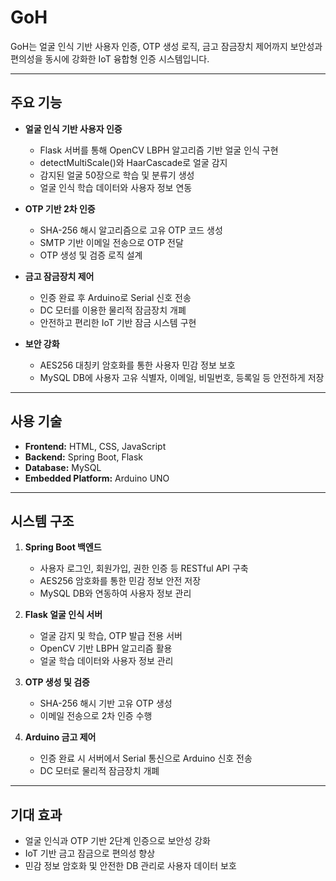 # GoH

GoH는 얼굴 인식 기반 사용자 인증, OTP 생성 로직, 금고 잠금장치 제어까지 보안성과 편의성을 동시에 강화한 IoT 융합형 인증 시스템입니다.

---

## 주요 기능

- **얼굴 인식 기반 사용자 인증**
  - Flask 서버를 통해 OpenCV LBPH 알고리즘 기반 얼굴 인식 구현
  - detectMultiScale()와 HaarCascade로 얼굴 감지
  - 감지된 얼굴 50장으로 학습 및 분류기 생성
  - 얼굴 인식 학습 데이터와 사용자 정보 연동

- **OTP 기반 2차 인증**
  - SHA-256 해시 알고리즘으로 고유 OTP 코드 생성
  - SMTP 기반 이메일 전송으로 OTP 전달
  - OTP 생성 및 검증 로직 설계

- **금고 잠금장치 제어**
  - 인증 완료 후 Arduino로 Serial 신호 전송
  - DC 모터를 이용한 물리적 잠금장치 개폐
  - 안전하고 편리한 IoT 기반 잠금 시스템 구현

- **보안 강화**
  - AES256 대칭키 암호화를 통한 사용자 민감 정보 보호
  - MySQL DB에 사용자 고유 식별자, 이메일, 비밀번호, 등록일 등 안전하게 저장

---

## 사용 기술

- **Frontend:** HTML, CSS, JavaScript  
- **Backend:** Spring Boot, Flask  
- **Database:** MySQL  
- **Embedded Platform:** Arduino UNO  

---

## 시스템 구조

1. **Spring Boot 백엔드**
   - 사용자 로그인, 회원가입, 권한 인증 등 RESTful API 구축
   - AES256 암호화를 통한 민감 정보 안전 저장
   - MySQL DB와 연동하여 사용자 정보 관리

2. **Flask 얼굴 인식 서버**
   - 얼굴 감지 및 학습, OTP 발급 전용 서버
   - OpenCV 기반 LBPH 알고리즘 활용
   - 얼굴 학습 데이터와 사용자 정보 관리

3. **OTP 생성 및 검증**
   - SHA-256 해시 기반 고유 OTP 생성
   - 이메일 전송으로 2차 인증 수행

4. **Arduino 금고 제어**
   - 인증 완료 시 서버에서 Serial 통신으로 Arduino 신호 전송
   - DC 모터로 물리적 잠금장치 개폐

---

## 기대 효과

- 얼굴 인식과 OTP 기반 2단계 인증으로 보안성 강화  
- IoT 기반 금고 잠금으로 편의성 향상  
- 민감 정보 암호화 및 안전한 DB 관리로 사용자 데이터 보호
